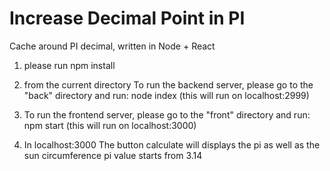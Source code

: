 # Increase Decimal Point in PI
Cache around PI decimal, written in Node + React

1. please run npm install

2. from the current directory
To run the backend server, please go to the "back" directory and run:
node index
(this will run on localhost:2999)

3. To run the frontend server, please go to the "front" directory and run:
npm start
(this will run on localhost:3000)

4. In localhost:3000
The button calculate will displays the pi as well as the sun circumference
pi value starts from 3.14
